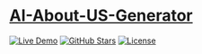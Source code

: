 # [AI-About-US-Generator](https://github.com/rocksk/AI-About-US-Generator/)

[![Live Demo](https://img.shields.io/badge/Demo-Live%20Demo-brightgreen)](https://allaiprompts.net/ai-tools/ai-about-us-generator/)
[![GitHub Stars](https://img.shields.io/github/stars/rocksk/AI-About-US-Generator?style=social)](https://github.com/hiiamrohit/ai-astrologer)
[![License](https://img.shields.io/badge/License-MIT-blue)](LICENSE)

